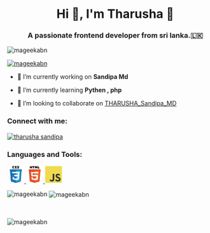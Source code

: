 <h1 align="center">Hi 👋, I'm Tharusha 🤩</h1>
<h3 align="center">A passionate frontend developer from sri lanka.🇱🇰</h3>

<p align="left"> <img src="https://komarev.com/ghpvc/?username=mageekabn&label=Profile%20views&color=0e75b6&style=flat" alt="mageekabn" /> </p>

<p align="left"> <a href="https://github.com/ryo-ma/github-profile-trophy"><img src="https://github-profile-trophy.vercel.app/?username=mageekabn" alt="mageekabn" /></a> </p>

- 🔭 I’m currently working on **Sandipa Md**

- 🌱 I’m currently learning **Pythen , php**

- 👯 I’m looking to collaborate on [THARUSHA_Sandipa_MD](https://github.com/mageekabn/THARUSHA_SANDIPA_MD)

<h3 align="left">Connect with me:</h3>
<p align="left">
<a href="https://fb.com/tharusha sandipa" target="blank"><img align="center" src="https://raw.githubusercontent.com/rahuldkjain/github-profile-readme-generator/master/src/images/icons/Social/facebook.svg" alt="tharusha sandipa" height="30" width="40" /></a>
</p>

<h3 align="left">Languages and Tools:</h3>
<p align="left"> <a href="https://www.w3schools.com/css/" target="_blank" rel="noreferrer"> <img src="https://raw.githubusercontent.com/devicons/devicon/master/icons/css3/css3-original-wordmark.svg" alt="css3" width="40" height="40"/> </a> <a href="https://www.w3.org/html/" target="_blank" rel="noreferrer"> <img src="https://raw.githubusercontent.com/devicons/devicon/master/icons/html5/html5-original-wordmark.svg" alt="html5" width="40" height="40"/> </a> <a href="https://developer.mozilla.org/en-US/docs/Web/JavaScript" target="_blank" rel="noreferrer"> <img src="https://raw.githubusercontent.com/devicons/devicon/master/icons/javascript/javascript-original.svg" alt="javascript" width="40" height="40"/> </a> </p>

<p><img align="left" src="https://github-readme-stats.vercel.app/api/top-langs?username=mageekabn&show_icons=true&locale=en&layout=compact" alt="mageekabn" /></p>

<p>&nbsp;<img align="center" src="https://github-readme-stats.vercel.app/api?username=mageekabn&show_icons=true&locale=en" alt="mageekabn" /></p>

<br>

<p><img align="center" src="https://github-readme-streak-stats.herokuapp.com/?user=mageekabn&" alt="mageekabn" /></p>
